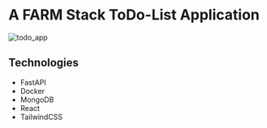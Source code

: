 # A FARM Stack ToDo-List Application

![todo_app](https://user-images.githubusercontent.com/80483775/216635932-35a448fd-6b40-4c61-a4bf-8dc1185f14d9.jpg)


## Technologies
  - FastAPI
  - Docker
  - MongoDB
  - React
  - TailwindCSS


